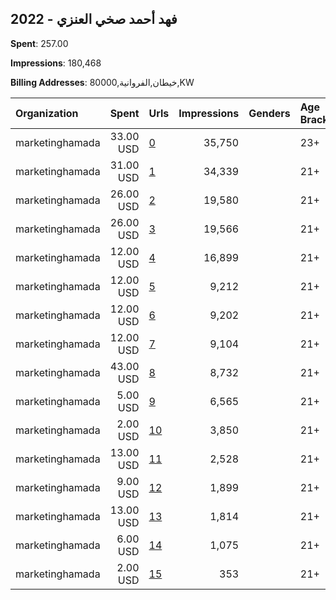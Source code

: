 ## 2022 - فهد أحمد صخي العنزي 
**Spent**: 257.00

**Impressions**: 180,468

**Billing Addresses**: خيطان,الفروانية,80000,KW

|Organization|Spent|Urls|Impressions|Genders|Age Brackets|Country Codes|
|:---|---:|:---|---:|:---|:---|:---|
|marketinghamada|33.00 USD|[0](https://www.snap.com/political-ads/asset/3a2b1175f8c87af7644550696d64eac61b282612c3aee4109d73f03341acac3a?mediaType=mp4)|35,750||23+|kuwait|
|marketinghamada|31.00 USD|[1](https://www.snap.com/political-ads/asset/c5a48ec34e68b88679d2b883a8252ee32ebbce7524dda0c47a15b3d82f86198d?mediaType=jpeg)|34,339||21+|kuwait|
|marketinghamada|26.00 USD|[2](https://www.snap.com/political-ads/asset/4a0c45b45457850bb162bf53456a2e5482a799d6d1bbd2955513aed9f5228ccc?mediaType=mp4)|19,580||21+|kuwait|
|marketinghamada|26.00 USD|[3](https://www.snap.com/political-ads/asset/642a60c2b1431e799e68f3dafaaf5e61e7f957dc60680e6781bdc53dd27e91d8?mediaType=mp4)|19,566||21+|kuwait|
|marketinghamada|12.00 USD|[4](https://www.snap.com/political-ads/asset/384421a6b40256961063d462cd349a4d06bb79ee90e6338ccff0f23e87a2b98f?mediaType=mp4)|16,899||21+|kuwait|
|marketinghamada|12.00 USD|[5](https://www.snap.com/political-ads/asset/feaca01f822aa875b5d91205a0b1005672d4ef88199d3c22da8df418b710ffa9?mediaType=mp4)|9,212||21+|kuwait|
|marketinghamada|12.00 USD|[6](https://www.snap.com/political-ads/asset/33bf6bcdab5c3fd265c2cfd01c9ae4ee9827b56bf683462b9e053c429c2fe44d?mediaType=mp4)|9,202||21+|kuwait|
|marketinghamada|12.00 USD|[7](https://www.snap.com/political-ads/asset/f7159ee3695822a8c26182a405f025a0efc296fd11a97d06c90376907dcbd7fc?mediaType=mp4)|9,104||21+|kuwait|
|marketinghamada|43.00 USD|[8](https://www.snap.com/political-ads/asset/535297a50c4eb6f7ccf58d94f55b3a22311a87156eb18e6e5421ed1c019c1722?mediaType=mp4)|8,732||21+|kuwait|
|marketinghamada|5.00 USD|[9](https://www.snap.com/political-ads/asset/08dbf42a6081978413c33903cf4e22bbe7a244e5c2da2bed052faf2912fc17c9?mediaType=mp4)|6,565||21+|kuwait|
|marketinghamada|2.00 USD|[10](https://www.snap.com/political-ads/asset/7cc957254ab9058bb0d3a2ba6996d879121eb3f08a4539bd980317bd34063194?mediaType=mp4)|3,850||21+|kuwait|
|marketinghamada|13.00 USD|[11](https://www.snap.com/political-ads/asset/9b84947bd557aebb5e4e641d2aa9f9f4baf520b8e1126fcdb718519eb82b067a?mediaType=jpeg)|2,528||21+|kuwait|
|marketinghamada|9.00 USD|[12](https://www.snap.com/political-ads/asset/3e54d486a469f1893553526630e9c13b617e561514dca69f26a5a4e5d8c640d7?mediaType=mp4)|1,899||21+|kuwait|
|marketinghamada|13.00 USD|[13](https://www.snap.com/political-ads/asset/60275e16b3568fa06d48ee44944b4e5d840297cbcdce36cf3e9901e87584c69d?mediaType=mp4)|1,814||21+|kuwait|
|marketinghamada|6.00 USD|[14](https://www.snap.com/political-ads/asset/beb1ff8a90eac68d57c0629f4bc308d9d6ae524055fa27cafd5f5e5307370609?mediaType=mp4)|1,075||21+|kuwait|
|marketinghamada|2.00 USD|[15](https://www.snap.com/political-ads/asset/a49bd6ac5740b1f67ee071ad8a680d18198eea20cf7a49e73c822434f5b8edfd?mediaType=mp4)|353||21+|kuwait|
